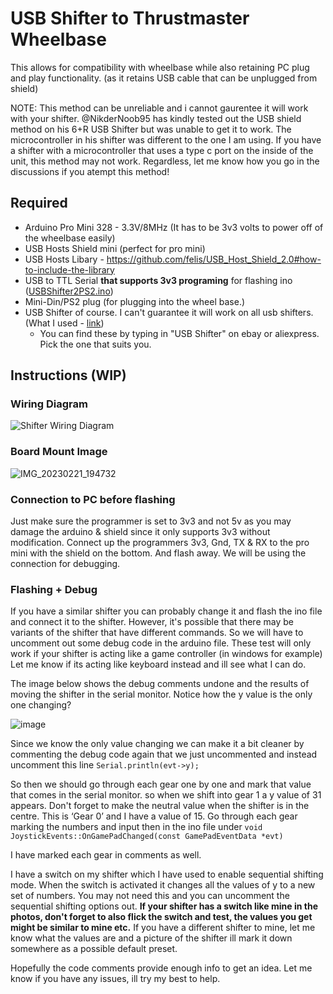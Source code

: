 # USB Shifter to Thrustmaster Wheelbase
This allows for compatibility with wheelbase while also retaining PC plug and play functionality. (as it retains USB cable that can be unplugged from shield)

NOTE: This method can be unreliable and i cannot gaurentee it will work with your shifter. @NikderNoob95 has kindly tested out the USB shield method on his 6+R USB Shifter but was unable to get it to work. The microcontroller in his shifter was different to the one I am using. If you have a shifter with a microcontroller that uses a type c port on the inside of the unit, this method may not work. Regardless, let me know how you go in the discussions if you atempt this method! 

## Required
* Arduino Pro Mini 328 - 3.3V/8MHz (It has to be 3v3 volts to power off of the wheelbase easily)
* USB Hosts Shield mini (perfect for pro mini)
* USB Hosts Libary - https://github.com/felis/USB_Host_Shield_2.0#how-to-include-the-library
* USB to TTL Serial **that supports 3v3 programing** for flashing ino ([USBShifter2PS2.ino](/USBShifter2PS2/USBShifter2PS2.ino "USBShifter2PS2.ino"))
* Mini-Din/PS2 plug (for plugging into the wheel base.)
* USB Shifter of course. I can't guarantee it will work on all usb shifters. (What I used - [link](Images/USB%20Shifter.jpg "USB Shifter"))
  * You can find these by typing in "USB Shifter" on ebay or aliexpress. Pick the one that suits you.

## Instructions (WIP)
### Wiring Diagram
![Shifter Wiring Diagram](https://user-images.githubusercontent.com/40465008/220298924-f1d8d9e6-49c0-4f19-8c90-9cfb2f58f659.jpg)

### Board Mount Image
![IMG_20230221_194732](https://user-images.githubusercontent.com/40465008/220299141-47d3c65f-ebee-4849-89ef-2da4a68b6270.jpg)

### Connection to PC before flashing
Just make sure the programmer is set to 3v3 and not 5v as you may damage the arduino & shield since it only supports 3v3 without modification. Connect up the programmers 3v3, Gnd, TX & RX to the pro mini with the shield on the bottom. And flash away. We will be using the connection for debugging.

### Flashing + Debug
If you have a similar shifter you can probably change it and flash the ino file and connect it to the shifter. However, it's possible that there may be variants of the shifter that have different commands. So we will have to uncomment out some debug code in the arduino file. These test will only work if your shifter is acting like a game controller (in windows for example) Let me know if its acting like keyboard instead and ill see what I can do. 

The image below shows the debug comments undone and the results of moving the shifter in the serial monitor. Notice how the y value is the only one changing?

![image](https://github.com/azzajess/USB-Shifter-to-Thrustmaster-Wheelbase/assets/40465008/bb0bcd43-24ab-4724-8383-3f831236dcfa)

Since we know the only value changing we can make it a bit cleaner by commenting the debug code again that we just uncommented and instead uncomment this line `Serial.println(evt->y);`

So then we should go through each gear one by one and mark that value that comes in the serial monitor. so when we shift into gear 1 a y value of 31 appears. Don't forget to make the neutral value when the shifter is in the centre. This is ‘Gear 0’ and I have a value of 15. Go through each gear marking the numbers and input then in the ino file under `void JoystickEvents::OnGamePadChanged(const GamePadEventData *evt)`

I have marked each gear in comments as well.

I have a switch on my shifter which I have used to enable sequential shifting mode. When the switch is activated it changes all the values of y to a new set of numbers. You may not need this and you can uncomment the sequential shifting options out.
**If your shifter has a switch like mine in the photos, don't forget to also flick the switch and test, the values you get might be similar to mine etc.**
If you have a different shifter to mine, let me know what the values are and a picture of the shifter ill mark it down somewhere as a possible default preset.

Hopefully the code comments provide enough info to get an idea. Let me know if you have any issues, ill try my best to help.
